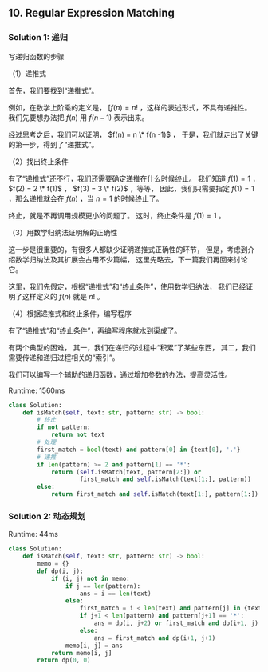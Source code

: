 ## 10. Regular Expression Matching


### Solution 1: 递归

写递归函数的步骤

（1）递推式

首先，我们要找到“递推式”。

例如，在数学上阶乘的定义是， [$f(n) = n!$ ，这样的表述形式，不具有递推性。
我们先要想办法把 $f(n)$ 用 $f(n-1)$ 表示出来。

经过思考之后，我们可以证明， $f(n) = n \* f(n -1)$ ，
于是，我们就走出了关键的第一步，得到了“递推式”。

（2）找出终止条件

有了“递推式”还不行，我们还需要确定递推在什么时候终止。
我们知道 $f(1) = 1$ ， $f(2) = 2 \* f(1)$ ， $f(3) = 3 \* f(2)$ ，等等，
因此，我们只需要指定 $f(1) = 1$ ，那么递推就会在 $f(n)$ ，当 $n = 1$ 的时候终止了。

终止，就是不再调用规模更小的问题了。
这时，终止条件是 $f(1) = 1$ 。

（3）用数学归纳法证明解的正确性

这一步是很重要的，有很多人都缺少证明递推式正确性的环节，
但是，考虑到介绍数学归纳法及其扩展会占用不少篇幅，
这里先略去，下一篇我们再回来讨论它。

这里，我们先假定，根据“递推式”和“终止条件”，使用数学归纳法，
我们已经证明了这样定义的 $f(n)$ 就是 $n!$ 。

（4）根据递推式和终止条件，编写程序

有了“递推式”和“终止条件”，再编写程序就水到渠成了。

有两个典型的困难，
其一，我们在递归的过程中“积累”了某些东西，
其二，我们需要传递和递归过程相关的“索引”。

我们可以编写一个辅助的递归函数，通过增加参数的办法，提高灵活性。



Runtime: 1560ms

```Python
class Solution:
    def isMatch(self, text: str, pattern: str) -> bool:
        # 终止
        if not pattern:
            return not text
        # 处理
        first_match = bool(text) and pattern[0] in {text[0], '.'}
        # 递推
        if len(pattern) >= 2 and pattern[1] == '*':
            return (self.isMatch(text, pattern[2:]) or
                    first_match and self.isMatch(text[1:], pattern))
        else:
            return first_match and self.isMatch(text[1:], pattern[1:])
```



### Solution 2: 动态规划

Runtime: 44ms

```Python
class Solution:
    def isMatch(self, text: str, pattern: str) -> bool:
        memo = {}
        def dp(i, j):
            if (i, j) not in memo:
                if j == len(pattern):
                    ans = i == len(text)
                else:
                    first_match = i < len(text) and pattern[j] in {text[i], '.'}
                    if j+1 < len(pattern) and pattern[j+1] == '*':
                        ans = dp(i, j+2) or first_match and dp(i+1, j)
                    else:
                        ans = first_match and dp(i+1, j+1)
                memo[i, j] = ans
            return memo[i, j]
        return dp(0, 0)
```
